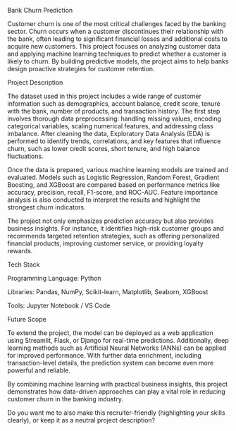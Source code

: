 Bank Churn Prediction

Customer churn is one of the most critical challenges faced by the banking sector. Churn occurs when a customer discontinues their relationship with the bank, often leading to significant financial losses and additional costs to acquire new customers. This project focuses on analyzing customer data and applying machine learning techniques to predict whether a customer is likely to churn. By building predictive models, the project aims to help banks design proactive strategies for customer retention.

Project Description

The dataset used in this project includes a wide range of customer information such as demographics, account balance, credit score, tenure with the bank, number of products, and transaction history. The first step involves thorough data preprocessing: handling missing values, encoding categorical variables, scaling numerical features, and addressing class imbalance. After cleaning the data, Exploratory Data Analysis (EDA) is performed to identify trends, correlations, and key features that influence churn, such as lower credit scores, short tenure, and high balance fluctuations.

Once the data is prepared, various machine learning models are trained and evaluated. Models such as Logistic Regression, Random Forest, Gradient Boosting, and XGBoost are compared based on performance metrics like accuracy, precision, recall, F1-score, and ROC-AUC. Feature importance analysis is also conducted to interpret the results and highlight the strongest churn indicators.

The project not only emphasizes prediction accuracy but also provides business insights. For instance, it identifies high-risk customer groups and recommends targeted retention strategies, such as offering personalized financial products, improving customer service, or providing loyalty rewards.

Tech Stack

Programming Language: Python

Libraries: Pandas, NumPy, Scikit-learn, Matplotlib, Seaborn, XGBoost

Tools: Jupyter Notebook / VS Code

Future Scope

To extend the project, the model can be deployed as a web application using Streamlit, Flask, or Django for real-time predictions. Additionally, deep learning methods such as Artificial Neural Networks (ANNs) can be applied for improved performance. With further data enrichment, including transaction-level details, the prediction system can become even more powerful and reliable.

By combining machine learning with practical business insights, this project demonstrates how data-driven approaches can play a vital role in reducing customer churn in the banking industry.

Do you want me to also make this recruiter-friendly (highlighting your skills clearly), or keep it as a neutral project description?
